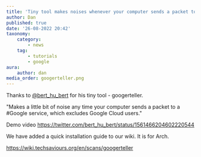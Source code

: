 ```yaml
---
title: 'Tiny tool makes noises whenever your computer sends a packet to a Google service - googerteller'
author: Dan
published: true
date: '26-08-2022 20:42'
taxonomy:
    category:
        - news
    tag:
        - tutorials
        - google
aura:
    author: dan
media_order: googerteller.png
---
```


Thanks to [@bert_hu_bert](https://twitter.com/bert_hu_bert) for his tiny tool - googerteller.

"Makes a little bit of noise any time your computer sends a packet to a #Google service, which excludes Google Cloud users."

Demo video https://twitter.com/bert_hu_bert/status/1561466204602220544

We have added a quick installation guide to our wiki. It is for Arch.

https://wiki.techsaviours.org/en/scans/googerteller